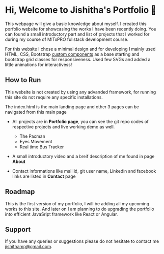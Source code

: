 # Hi, Welcome to Jishitha's Portfolio 👋

This webpage will give a basic knowledge about myself.
I created this porfolio website for showcasing the works I have been recently doing.
You can found a small introductory part and list of projects that I worked for during
my course of MITxPRO fullstack development course.

For this website I chose a minimal design and for developing I mainly used HTML, CSS, 
Bootstrap [custom components](https://getbootstrap.com/docs/5.3/examples/) as a base starting and bootstrap grid classes for responsiveness.
Used few SVGs and added a little animations for interactivess!

## How to Run

This website is not created by using any advanded framework, for running this site 
do not require any specific installations. 

The index.html is the main landing page and other 3 pages can be navigated from this main page
- All projects are in **Portfolio page**, you can see the git repo codes of respective projects and 
live working demo as well.

  - The Pacman
  - Eyes Movement
  - Real time Bus Tracker
- A small introductory video and a breif description of me found in page **About**
- Contact informations like mail id, git user name, Linkedin and facebook links are listed in
**Contact** page

## Roadmap

This is the first version of my portfolio, I will be adding all my upcoming works to this site.
And later on I am planning to do upgrading the portfolio into efficient JavaSript framework like React or Angular.

## Support

If you have any queries or suggestions please do not hesitate to contact me jishithamp@gmail.com.

